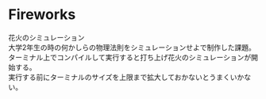 # Fireworks
花火のシミュレーション  
大学2年生の時の何かしらの物理法則をシミュレーションせよで制作した課題。  
ターミナル上でコンパイルして実行すると打ち上げ花火のシミュレーションが開始する。  
実行する前にターミナルのサイズを上限まで拡大しておかないとうまくいかない。  
